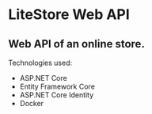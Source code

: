 # LiteStore Web API

## Web API of an online store.

Technologies used:
* ASP.NET Core
* Entity Framework Core
* ASP.NET Core Identity
* Docker